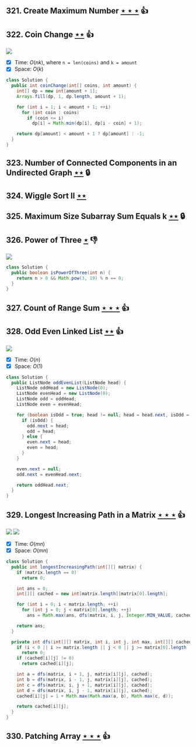 ## 321. Create Maximum Number [$\star\star\star$](https://leetcode.com/problems/create-maximum-number) :thumbsup:

## 322. Coin Change [$\star\star$](https://leetcode.com/problems/coin-change) :thumbsup:

![](https://img.shields.io/badge/-Dynamic%20Programming-113285.svg?style=flat-square)

- [x] Time: $O(nk)$, where `n = len(coins)` and `k = amount`
- [x] Space: $O(k)$

```java
class Solution {
  public int coinChange(int[] coins, int amount) {
    int[] dp = new int[amount + 1];
    Arrays.fill(dp, 1, dp.length, amount + 1);

    for (int i = 1; i < amount + 1; ++i)
      for (int coin : coins)
        if (coin <= i)
          dp[i] = Math.min(dp[i], dp[i - coin] + 1);

    return dp[amount] < amount + 1 ? dp[amount] : -1;
  }
}
```

## 323. Number of Connected Components in an Undirected Graph [$\star\star$](https://leetcode.com/problems/number-of-connected-components-in-an-undirected-graph) 🔒

## 324. Wiggle Sort II [$\star\star$](https://leetcode.com/problems/wiggle-sort-ii)

## 325. Maximum Size Subarray Sum Equals k [$\star\star$](https://leetcode.com/problems/maximum-size-subarray-sum-equals-k) 🔒

## 326. Power of Three [$\star$](https://leetcode.com/problems/power-of-three) :thumbsdown:

![](https://img.shields.io/badge/-Math-434343.svg?style=flat-square)

```java
class Solution {
  public boolean isPowerOfThree(int n) {
    return n > 0 && Math.pow(3, 19) % n == 0;
  }
}
```

## 327. Count of Range Sum [$\star\star\star$](https://leetcode.com/problems/count-of-range-sum) :thumbsup:

## 328. Odd Even Linked List [$\star\star$](https://leetcode.com/problems/odd-even-linked-list) :thumbsup:

![](https://img.shields.io/badge/-Linked%20List-90B44B.svg?style=flat-square)

- [x] Time: $O(n)$
- [x] Space: $O(1)$

```java
class Solution {
  public ListNode oddEvenList(ListNode head) {
    ListNode oddHead = new ListNode(0);
    ListNode evenHead = new ListNode(0);
    ListNode odd = oddHead;
    ListNode even = evenHead;

    for (boolean isOdd = true; head != null; head = head.next, isOdd = !isOdd) {
      if (isOdd) {
        odd.next = head;
        odd = head;
      } else {
        even.next = head;
        even = head;
      }
    }

    even.next = null;
    odd.next = evenHead.next;

    return oddHead.next;
  }
}
```

## 329. Longest Increasing Path in a Matrix [$\star\star\star$](https://leetcode.com/problems/longest-increasing-path-in-a-matrix) :thumbsup:

![](https://img.shields.io/badge/-Depth%20First%20Search-86C166.svg?style=flat-square) ![](https://img.shields.io/badge/-Memoization-113285.svg?style=flat-square)

- [x] Time: $O(mn)$
- [x] Space: $O(mn)$

```java
class Solution {
  public int longestIncreasingPath(int[][] matrix) {
    if (matrix.length == 0)
      return 0;

    int ans = 0;
    int[][] cached = new int[matrix.length][matrix[0].length];

    for (int i = 0; i < matrix.length; ++i)
      for (int j = 0; j < matrix[0].length; ++j)
        ans = Math.max(ans, dfs(matrix, i, j, Integer.MIN_VALUE, cached));

    return ans;
  }

  private int dfs(int[][] matrix, int i, int j, int max, int[][] cached) {
    if (i < 0 || i >= matrix.length || j < 0 || j >= matrix[0].length || matrix[i][j] <= max)
      return 0;
    if (cached[i][j] != 0)
      return cached[i][j];

    int a = dfs(matrix, i + 1, j, matrix[i][j], cached);
    int b = dfs(matrix, i - 1, j, matrix[i][j], cached);
    int c = dfs(matrix, i, j + 1, matrix[i][j], cached);
    int d = dfs(matrix, i, j - 1, matrix[i][j], cached);
    cached[i][j] = 1 + Math.max(Math.max(a, b), Math.max(c, d));

    return cached[i][j];
  }
}
```

## 330. Patching Array [$\star\star\star$](https://leetcode.com/problems/patching-array) :thumbsup:
